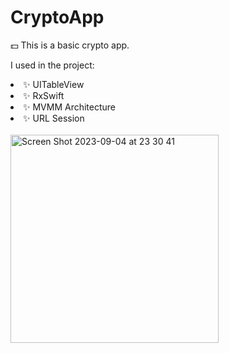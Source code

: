 # CryptoApp

💵 This is a basic crypto app. 

I used in the project:
   <li> ✨ UITableView </li> 
   <li> ✨ RxSwift </li>
   <li> ✨ MVMM Architecture </li>
   <li> ✨ URL Session </li>

 <br>
 
  <img width="333" alt="Screen Shot 2023-09-04 at 23 30 41" src="https://github.com/mervenurnerkis/CryptoApp/assets/63150968/63d44d4f-0d08-4969-83b6-bc5bd1cfed23">
  
  
